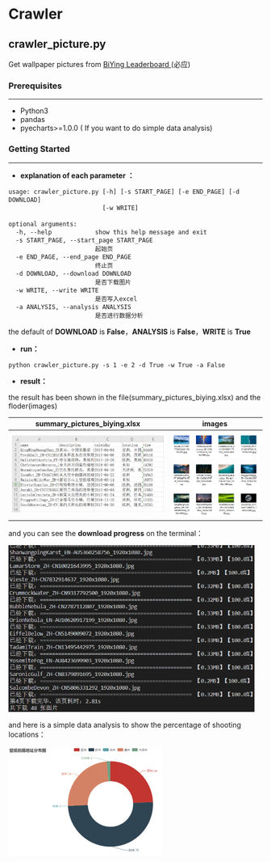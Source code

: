 # Crawler

## crawler_picture.py

Get wallpaper pictures from [BiYing Leaderboard ](https://bing.ioliu.cn/ranking)(必应)

### Prerequisites

---

- Python3
- pandas
- pyecharts>=1.0.0 ( If you want to do simple data analysis)

### Getting Started

---

- **explanation of each parameter ：** 

```
usage: crawler_picture.py [-h] [-s START_PAGE] [-e END_PAGE] [-d DOWNLOAD]
                          [-w WRITE]

optional arguments:
  -h, --help            show this help message and exit
  -s START_PAGE, --start_page START_PAGE
                        起始页
  -e END_PAGE, --end_page END_PAGE
                        终止页
  -d DOWNLOAD, --download DOWNLOAD
                        是否下载图片
  -w WRITE, --write WRITE
                        是否写入excel
  -a ANALYSIS, --analysis ANALYSIS
                        是否进行数据分析
```

the default of **DOWNLOAD** is **False**，**ANALYSIS** is **False**，**WRITE** is **True**

- **run：**

```
python crawler_picture.py -s 1 -e 2 -d True -w True -a False
```

- **result：**

the result has been shown in the file(summary_pictures_biying.xlsx) and the floder(images)

| summary_pictures_biying.xlsx                                 | images                                                       |
| ------------------------------------------------------------ | ------------------------------------------------------------ |
| <img src="README.assets/1584450357058.png" alt="1584450357058" style="zoom:50%;" /> | <img src="README.assets/1584450393854.png" alt="1584450393854" style="zoom: 67%;" /> |

and you can see the **download progress** on the terminal：

<img src="README.assets/1584503946989.png" alt="1584503946989" style="zoom:67%;" />

and here is a simple data analysis to show the  percentage of shooting locations：

<img src="README.assets/1584542076178.png" alt="1584542076178" style="zoom:50%;" />